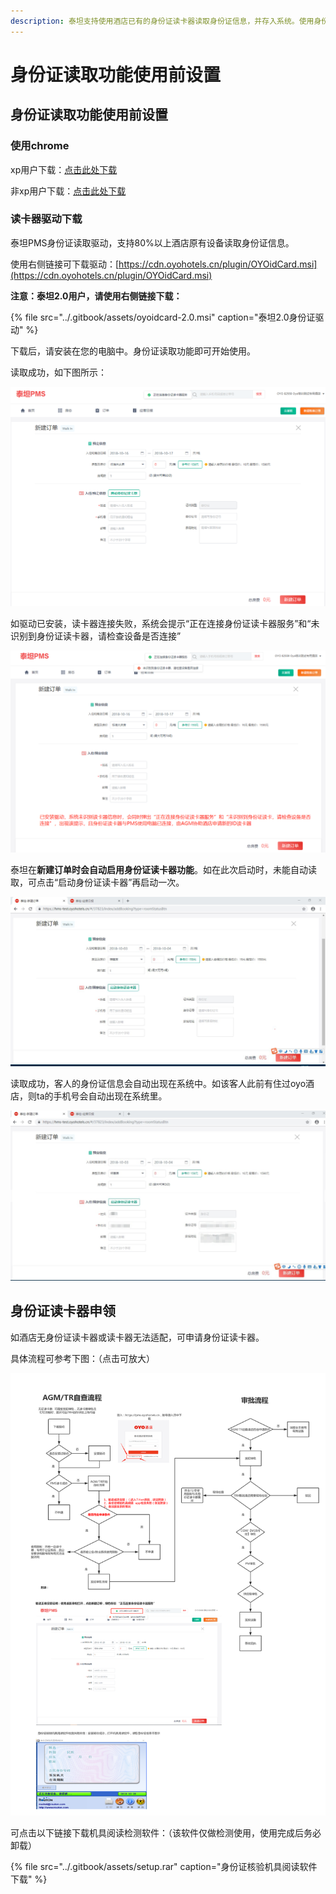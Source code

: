 ```yaml
---
description: 泰坦支持使用酒店已有的身份证读卡器读取身份证信息，并存入系统。使用身份证读取功能之前，需要安装驱动，并变更chrome的flag服务设置
---
```


# 身份证读取功能使用前设置

## 身份证读取功能使用前设置

### 使用chrome

xp用户下载：[点击此处下载](https://dl.google.com/release2/h8vnfiy7pvn3lxy9ehfsaxlrnnukgff8jnodrp0y21vrlem4x71lor5zzkliyh8fv3sryayu5uk5zi20ep7dwfnwr143dzxqijv/49.0.2623.112_chrome_installer.exe)

非xp用户下载：[点击此处下载](https://tools.shuax.com/chrome/#/)

### 读卡器驱动下载

泰坦PMS身份证读取驱动，支持80%以上酒店原有设备读取身份证信息。

使用右侧链接可下载驱动：[https://cdn.oyohotels.cn/plugin/OYOidCard.msi](https://cdn.oyohotels.cn/plugin/OYOidCard.msi)

**注意：泰坦2.0用户，请使用右侧链接下载：**

{% file src="../.gitbook/assets/oyoidcard-2.0.msi" caption="泰坦2.0身份证驱动" %}

下载后，请安装在您的电脑中。身份证读取功能即可开始使用。

读取成功，如下图所示：

![&#x70B9;&#x51FB;&#x65B0;&#x5EFA;&#x6563;&#x5BA2;&#x8BA2;&#x5355;&#xFF0C;&#x63D0;&#x793A;&#x201C;&#x6B63;&#x5728;&#x8FDE;&#x63A5;&#x8EAB;&#x4EFD;&#x8BC1;&#x8BFB;&#x5361;&#x5668;&#x670D;&#x52A1;&#x201D;](../.gitbook/assets/image%20%2859%29.png)

如驱动已安装，读卡器连接失败，系统会提示“正在连接身份证读卡器服务”和“未识别到身份证读卡器，请检查设备是否连接”

![&#x5B89;&#x88C5;&#x9A71;&#x52A8;&#x6210;&#x529F;&#x672A;&#x8FDE;&#x63A5;&#x8BFB;&#x5361;&#x5668;](../.gitbook/assets/image%20%28132%29.png)

泰坦在**新建订单时会自动启用身份证读卡器功能**。如在此次启动时，未能自动读取，可点击“启动身份证读卡器”再启动一次。

![&#x5982;&#x672A;&#x81EA;&#x52A8;&#x8BFB;&#x53D6;&#xFF0C;&#x53EF;&#x70B9;&#x51FB;&#x542F;&#x52A8;&#x8EAB;&#x4EFD;&#x8BC1;&#x8BFB;&#x5361;&#x5668;&#x542F;&#x52A8;&#x4E00;&#x6B21;](../.gitbook/assets/image%20%2814%29.png)

读取成功，客人的身份证信息会自动出现在系统中。如该客人此前有住过oyo酒店，则ta的手机号会自动出现在系统里。  


![&#x6210;&#x529F;&#x542F;&#x7528;&#xFF0C;&#x5E76;&#x5F55;&#x5165;&#x8BA2;&#x5355;&#x4FE1;&#x606F;](../.gitbook/assets/image%20%2898%29.png)

## 身份证读卡器申领

如酒店无身份证读卡器或读卡器无法适配，可申请身份证读卡器。

具体流程可参考下图：（点击可放大）

![&#x8EAB;&#x4EFD;&#x8BC1;&#x8BFB;&#x5361;&#x5668;&#x7533;&#x8BF7;&#x6D41;&#x7A0B;](../.gitbook/assets/image%20%2828%29.png)

  
可点击以下链接下载机具阅读检测软件：（该软件仅做检测使用，使用完成后务必卸载）

{% file src="../.gitbook/assets/setup.rar" caption="身份证核验机具阅读软件下载" %}



